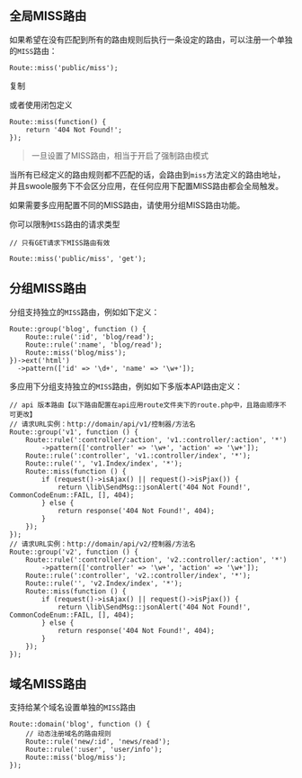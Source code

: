 ## 全局MISS路由

如果希望在没有匹配到所有的路由规则后执行一条设定的路由，可以注册一个单独的`MISS`路由：

```
Route::miss('public/miss');
```

复制

或者使用闭包定义

```
Route::miss(function() {
    return '404 Not Found!';
});
```

> 一旦设置了MISS路由，相当于开启了强制路由模式

当所有已经定义的路由规则都不匹配的话，会路由到`miss`方法定义的路由地址，并且swoole服务下不会区分应用，在任何应用下配置MISS路由都会全局触发。

如果需要多应用配置不同的MISS路由，请使用分组MISS路由功能。

你可以限制`MISS`路由的请求类型

```
// 只有GET请求下MISS路由有效

Route::miss('public/miss', 'get');
```

## 分组MISS路由

分组支持独立的`MISS`路由，例如如下定义：

```
Route::group('blog', function () {
    Route::rule(':id', 'blog/read');
    Route::rule(':name', 'blog/read');
    Route::miss('blog/miss');
})->ext('html')
  ->pattern(['id' => '\d+', 'name' => '\w+']);
```

多应用下分组支持独立的`MISS`路由，例如如下多版本API路由定义：

```
// api 版本路由【以下路由配置在api应用route文件夹下的route.php中，且路由顺序不可更改】
// 请求URL实例：http://domain/api/v1/控制器/方法名
Route::group('v1', function () {
    Route::rule(':controller/:action', 'v1.:controller/:action', '*')
        ->pattern(['controller' => '\w+', 'action' => '\w+']);
    Route::rule(':controller', 'v1.:controller/index', '*');
    Route::rule('', 'v1.Index/index', '*');
    Route::miss(function () {
        if (request()->isAjax() || request()->isPjax()) {
            return \lib\SendMsg::jsonAlert('404 Not Found!', CommonCodeEnum::FAIL, [], 404);
        } else {
            return response('404 Not Found!', 404);
        }
    });
});
// 请求URL实例：http://domain/api/v2/控制器/方法名
Route::group('v2', function () {
    Route::rule(':controller/:action', 'v2.:controller/:action', '*')
        ->pattern(['controller' => '\w+', 'action' => '\w+']);
    Route::rule(':controller', 'v2.:controller/index', '*');
    Route::rule('', 'v2.Index/index', '*');
    Route::miss(function () {
        if (request()->isAjax() || request()->isPjax()) {
            return \lib\SendMsg::jsonAlert('404 Not Found!', CommonCodeEnum::FAIL, [], 404);
        } else {
            return response('404 Not Found!', 404);
        }
    });
});
```

## 域名MISS路由

支持给某个域名设置单独的`MISS`路由

```
Route::domain('blog', function () {
    // 动态注册域名的路由规则
    Route::rule('new/:id', 'news/read');
    Route::rule(':user', 'user/info');
    Route::miss('blog/miss');
});
```